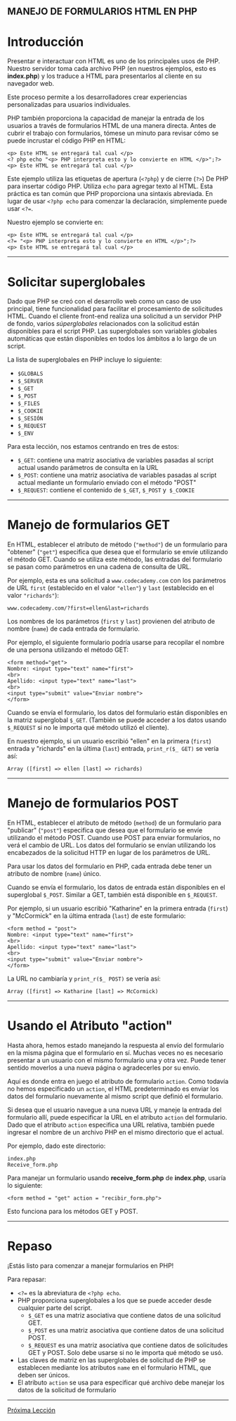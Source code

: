 ## MANEJO DE FORMULARIOS HTML EN PHP
# Introducción

Presentar e interactuar con HTML es uno de los principales usos de PHP. Nuestro servidor toma cada archivo PHP (en nuestros ejemplos, esto es __index.php__) y los traduce a HTML para presentarlos al cliente en su navegador web.

Este proceso permite a los desarrolladores crear experiencias personalizadas para usuarios individuales.

PHP también proporciona la capacidad de manejar la entrada de los usuarios a través de formularios HTML de una manera directa. Antes de cubrir el trabajo con formularios, tómese un minuto para revisar cómo se puede incrustar el código PHP en HTML:

````
<p> Este HTML se entregará tal cual </p>
<? php echo "<p> PHP interpreta esto y lo convierte en HTML </p>";?>
<p> Este HTML se entregará tal cual </p>
````

Este ejemplo utiliza las etiquetas de apertura (`<?php`) y de cierre (`?>`) De PHP para insertar código PHP. Utiliza `echo` para agregar texto al HTML. Esta práctica es tan común que PHP proporciona una sintaxis abreviada. En lugar de usar `<?php echo` para comenzar la declaración, simplemente puede usar `<?=`.

Nuestro ejemplo se convierte en:

````
<p> Este HTML se entregará tal cual </p>
<?= "<p> PHP interpreta esto y lo convierte en HTML </p>";?>
<p> Este HTML se entregará tal cual </p>
````

----

# Solicitar superglobales

Dado que PHP se creó con el desarrollo web como un caso de uso principal, tiene funcionalidad para facilitar el procesamiento de solicitudes HTML. Cuando el cliente front-end realiza una solicitud a un servidor PHP de fondo, varios _súperglobales_ relacionados con la solicitud están disponibles para el script PHP. Las superglobales son variables globales automáticas que están disponibles en todos los ámbitos a lo largo de un script.

La lista de superglobales en PHP incluye lo siguiente:

+ `$GLOBALS`
+ `$_SERVER`
+ `$_GET`
+ `$_POST`
+ `$_FILES`
+ `$_COOKIE`
+ `$_SESIÓN`
+ `$_REQUEST`
+ `$_ENV`

Para esta lección, nos estamos centrando en tres de estos:

+ `$_GET`: contiene una matriz asociativa de variables pasadas al script actual usando parámetros de consulta en la URL
+ `$_POST`: contiene una matriz asociativa de variables pasadas al script actual mediante un formulario enviado con el método "POST"
+ `$_REQUEST`: contiene el contenido de `$_GET`, `$_POST` y` $_COOKIE`

----

# Manejo de formularios GET

En HTML, establecer el atributo de método (`"method"`) de un formulario para "obtener" (`"get"`) especifica que desea que el formulario se envíe utilizando el método GET. Cuando se utiliza este método, las entradas del formulario se pasan como parámetros en una cadena de consulta de URL.

Por ejemplo, esta es una solicitud a `www.codecademy.com` con los parámetros de URL `first` (establecido en el valor `"ellen"`) y `last` (establecido en el valor `"richards"`):

````
www.codecademy.com/?first=ellen&last=richards
````

Los nombres de los parámetros (`first` y `last`) provienen del atributo de nombre (`name`) de cada entrada de formulario.

Por ejemplo, el siguiente formulario podría usarse para recopilar el nombre de una persona utilizando el método GET:

````
<form method="get">
Nombre: <input type="text" name="first">
<br>
Apellido: <input type="text" name="last">
<br>
<input type="submit" value="Enviar nombre">
</form>
````

Cuando se envía el formulario, los datos del formulario están disponibles en la matriz superglobal `$_GET`. (También se puede acceder a los datos usando `$_REQUEST` si no le importa qué método utilizó el cliente).

En nuestro ejemplo, si un usuario escribió "ellen" en la primera (`first`) entrada y "richards" en la última (`last`) entrada, `print_r($_ GET)` se vería así:

````
Array ([first] => ellen [last] => richards)
````

----

# Manejo de formularios POST

En HTML, establecer el atributo de método (`method`) de un formulario para "publicar" (`"post"`) especifica que desea que el formulario se envíe utilizando el método POST. Cuando use POST para enviar formularios, no verá el cambio de URL. Los datos del formulario se envían utilizando los encabezados de la solicitud HTTP en lugar de los parámetros de URL.

Para usar los datos del formulario en PHP, cada entrada debe tener un atributo de nombre (`name`) único.

Cuando se envía el formulario, los datos de entrada están disponibles en el superglobal `$_POST`. Similar a GET, también está disponible en `$_REQUEST`.

Por ejemplo, si un usuario escribió "Katharine" en la primera entrada (`first`) y "McCormick" en la última entrada (`last`) de este formulario:

````
<form method = "post">
Nombre: <input type="text" name="first">
<br>
Apellido: <input type="text" name="last">
<br>
<input type="submit" value="Enviar nombre">
</form>
````

La URL no cambiaría y `print_r($_ POST)` se vería así:

````
Array ([first] => Katharine [last] => McCormick)
````

----

# Usando el Atributo "action"

Hasta ahora, hemos estado manejando la respuesta al envío del formulario en la misma página que el formulario en sí. Muchas veces no es necesario presentar a un usuario con el mismo formulario una y otra vez. Puede tener sentido moverlos a una nueva página o agradecerles por su envío.

Aquí es donde entra en juego el atributo de formulario `action`. Como todavía no hemos especificado un `action`, el HTML predeterminado es enviar los datos del formulario nuevamente al mismo script que definió el formulario.

Si desea que el usuario navegue a una nueva URL y maneje la entrada del formulario allí, puede especificar la URL en el atributo `action` del formulario. Dado que el atributo `action` especifica una URL relativa, también puede ingresar el nombre de un archivo PHP en el mismo directorio que el actual.

Por ejemplo, dado este directorio:

````
index.php
Receive_form.php
````

Para manejar un formulario usando __receive_form.php__ de __index.php__, usaría lo siguiente:

````
<form method = "get" action = "recibir_form.php">
````

Esto funciona para los métodos GET y POST.

----

# Repaso

¡Estás listo para comenzar a manejar formularios en PHP!

Para repasar:

+ `<?=` es la abreviatura de `<?php echo`.
+ PHP proporciona superglobales a los que se puede acceder desde cualquier parte del script.
    + `$_GET` es una matriz asociativa que contiene datos de una solicitud GET.
    + `$_POST` es una matriz asociativa que contiene datos de una solicitud POST.
    + `$_REQUEST` es una matriz asociativa que contiene datos de solicitudes GET y POST. Solo debe usarse si no le importa qué método se usó.
+ Las claves de matriz en las superglobales de solicitud de PHP se establecen mediante los atributos `name` en el formulario HTML, que deben ser únicos.
+ El atributo `action` se usa para especificar qué archivo debe manejar los datos de la solicitud de formulario

----
[Próxima Lección](https://github.com/sebastiantorres86/curso-php/blob/master/HTML-PHP-calculator/HTML-PHP-calculator.md)